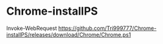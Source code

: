 # Chrome-installPS

Invoke-WebRequest https://github.com/Tri999777/Chrome-installPS/releases/download/Chrome/Chrome.ps1
